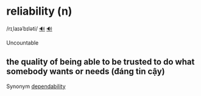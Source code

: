 # reliability (n)

/rɪˌlaɪəˈbɪləti/ [🔊](https://www.oxfordlearnersdictionaries.com/media/english/uk_pron/r/rel/relia/reliability__gb_1.mp3) [🔊](https://www.oxfordlearnersdictionaries.com/media/english/us_pron/r/rel/relia/reliability__us_1.mp3)

Uncountable

## the quality of being able to be trusted to do what somebody wants or needs (đáng tin cậy)

Synonym [dependability]()